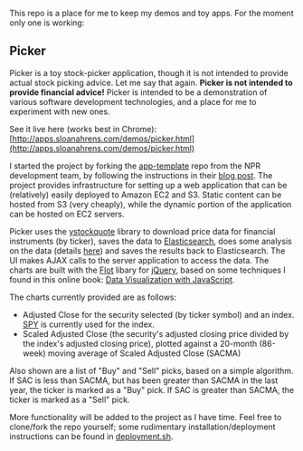 This repo is a place for me to keep my demos and toy apps. For the moment only one is working:


Picker
-------------

Picker is a toy stock-picker application, though it is not intended to provide actual stock picking advice. Let me say that again. **Picker is not intended to provide financial advice!** Picker is intended to be a demonstration of various software development technologies, and a place for me to experiment with new ones.

See it live here (works best in Chrome): [http://apps.sloanahrens.com/demos/picker.html](http://apps.sloanahrens.com/demos/picker.html)

I started the project by forking the [app-template](https://github.com/nprapps/app-template) repo from the NPR development team, by following the instructions in their [blog post](http://blog.apps.npr.org/2014/09/08/how-to-setup-the-npr-app-template-for-you-and-your-news-org.html). The project provides infrastructure for setting up a web application that can be (relatively) easily deployed to Amazon EC2 and S3. Static content can be hosted from S3 (very cheaply), while the dynamic portion of the application can be hosted on EC2 servers.

Picker uses the [ystockquote](https://pypi.python.org/pypi/ystockquote) library to download price data for financial instruments (by ticker), saves the data to [Elasticsearch](http://www.elasticsearch.org/), does some analysis on the data (details [here](https://github.com/sloanahrens/picker/blob/master/modules/picker_data.py)) and saves the results back to Elasticsearch. The UI makes AJAX calls to the server application to access the data. The charts are built with the [Flot](http://www.flotcharts.org/) libary for [jQuery](http://jquery.com/), based on some techniques I found in this online book: [Data Visualization with JavaScript](http://jsdatav.is/intro.html).

The charts currently provided are as follows:

* Adjusted Close for the security selected (by ticker symbol) and an index. [SPY](http://finance.yahoo.com/q?s=SPY) is currently used for the index.
* Scaled Adjusted Close (the security's adjusted closing price divided by the index's adjusted closing price), plotted against a 20-month (86-week) moving average of Scaled Adjusted Close (SACMA)

Also shown are a list of "Buy" and "Sell" picks, based on a simple algorithm. If SAC is less than SACMA, but has been greater than SACMA in the last year, the ticker is marked as a "Buy" pick. If SAC is greater than SACMA, the ticker is marked as a "Sell" pick.

More functionality will be added to the project as I have time. Feel free to clone/fork the repo yourself; some rudimentary installation/deployment instructions can be found in [deployment.sh](https://github.com/sloanahrens/demos/blob/master/deployment.sh). 


